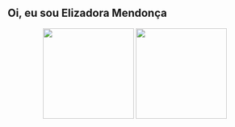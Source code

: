 ## Oi, eu sou Elizadora Mendonça
<div align="center">
 <img height ="180px" src="https://github-readme-stats.vercel.app/api?username=elizadora&show_icons=true&theme=dark&include_all_commits=true&count_private=true"/>
 <img height ="180px" src="https://github-readme-stats.vercel.app/api/top-langs/?username=elizadora&layout=compact&show_icons=true&theme=dark&langs_count=7"/>
</div>
